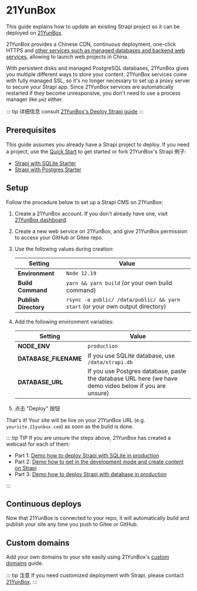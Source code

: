 # 21YunBox

This guide explains how to update an existing Strapi project so it can be deployed on [21YunBox](https://www.21yunbox.com).

21YunBox provides a Chinese CDN, continuous deployment, one-click HTTPS and [other services such as managed databases and backend web services](https://www.21yunbox.com/docs/#/), allowing to launch web projects in China.

With persistent disks and managed PostgreSQL databases, 21YunBox gives you multiple different ways to store your content. 21YunBox services come with fully managed SSL, so it's no longer necessary to set up a proxy server to secure your Strapi app. Since 21YunBox services are automatically restarted if they become unresponsive, you don't need to use a process manager like `pm2` either.

::: tip
详细信息 consult [21YunBox's Deploy Strapi guide](https://www.21yunbox.com/docs/#/deploy-strapi)
:::

## Prerequisites

This guide assumes you already have a Strapi project to deploy. If you need a project, use the [Quick Start](/developer-docs/latest/getting-started/quick-start.md) to get started or fork 21YunBox's Strapi 例子:

- [Strapi with SQLite Starter](https://gitee.com/eryiyunbox-examples/hello-strapi-sqlite)
- [Strapi with Postgres Starter](https://gitee.com/eryiyunbox-examples/hello-strapi-postgres)

## Setup

Follow the procedure below to set up a Strapi CMS on 21YunBox:

1. Create a 21YunBox account. If you don't already have one, visit [21YunBox dashboard](https://https://www.21yunbox.com/u/signup/).
2. Create a new web service on 21YunBox, and give 21YunBox permission to access your GitHub or Gitee repo.
3. Use the following values during creation:

   | Setting               | Value                                                                         |
   | --------------------- | ----------------------------------------------------------------------------- |
   | **Environment**       | `Node 12.19`                                                                  |
   | **Build Command**     | `yarn && yarn build` (or your own build command)                              |
   | **Publish Directory** | `rsync -a public/ /data/public/ && yarn start` (or your own output directory) |

4. Add the following environment variables:

   | Setting               | Value                                                                                                  |
   | --------------------- | ------------------------------------------------------------------------------------------------------ |
   | **NODE_ENV**          | `production`                                                                                           |
   | **DATABASE_FILENAME** | If you use SQLite database, use `/data/strapi.db`                                                      |
   | **DATABASE_URL**      | If you use Postgres database, paste the database URL here (we have demo video below if you are unsure) |

5. 点击 "Deploy" 按钮

That's it! Your site will be live on your 21YunBox URL (e.g. `yoursite.21yunbox.com`) as soon as the build is done.

::: tip TIP
If you are unsure the steps above, 21YunBox has created a webcast for each of them:

- Part 1: [Demo how to deploy Strapi with SQLite in production](https://www.bilibili.com/video/BV1fK4y1j7U8?zw)
- Part 2: [Demo how to get in the development mode and create content on Strapi](https://www.bilibili.com/video/BV1Ta4y1W7bD?zw)
- Part 3: [Demo how to deploy Strapi with database in production](https://www.bilibili.com/video/BV1Nf4y1k7ZP/)

:::

## Continuous deploys

Now that 21YunBox is connected to your repo, it will automatically build and publish your site any time you push to Gitee or GitHub.

## Custom domains

Add your own domains to your site easily using 21YunBox's [custom domains](https://www.21yunbox.com/docs/#/custom-domains) guide.

::: tip 注意
If you need customized deployment with Strapi, please contact [21YunBox](https://www.21yunbox.com/docs/#/contact).
:::
